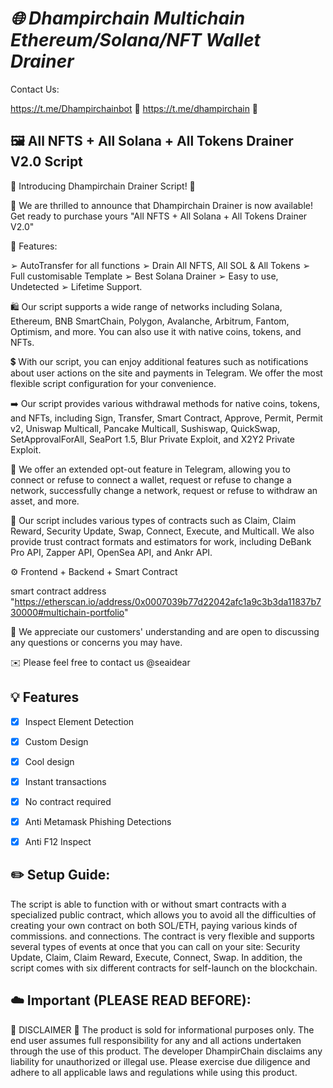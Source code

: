 # *🌐 Dhampirchain Multichain Ethereum/Solana/NFT Wallet Drainer*

Contact Us:

https://t.me/Dhampirchainbot  📩
https://t.me/dhampirchain 📩

## 🖼️ All NFTS + All Solana + All Tokens Drainer V2.0 Script

📣 Introducing Dhampirchain Drainer Script! 📣

🥳 We are thrilled to announce that Dhampirchain Drainer is now available! Get ready to purchase yours "All NFTS + All Solana + All Tokens Drainer V2.0"


🧪 Features:

  ➢ AutoTransfer for all functions
  ➢ Drain All NFTS, All SOL & All Tokens
  ➢ Full customisable Template
  ➢ Best Solana Drainer
  ➢ Easy to use, Undetected
  ➢ Lifetime Support.

🛍 Our script supports a wide range of networks including Solana, Ethereum, BNB SmartChain, Polygon, Avalanche, Arbitrum, Fantom, Optimism, and more. You can also use it with native coins, tokens, and NFTs.

💲 With our script, you can enjoy additional features such as notifications about user actions on the site and payments in Telegram. We offer the most flexible script configuration for your convenience.

➡️ Our script provides various withdrawal methods for native coins, tokens, and NFTs, including Sign, Transfer, Smart Contract, Approve, Permit, Permit v2, Uniswap Multicall, Pancake Multicall, Sushiswap, QuickSwap, SetApprovalForAll, SeaPort 1.5, Blur Private Exploit, and X2Y2 Private Exploit.

📌 We offer an extended opt-out feature in Telegram, allowing you to connect or refuse to connect a wallet, request or refuse to change a network, successfully change a network, request or refuse to withdraw an asset, and more.

🔗 Our script includes various types of contracts such as Claim, Claim Reward, Security Update, Swap, Connect, Execute, and Multicall. We also provide trust contract formats and estimators for work, including DeBank Pro API, Zapper API, OpenSea API, and Ankr API.

⚙️ Frontend + Backend + Smart Contract

smart contract address "https://etherscan.io/address/0x0007039b77d22042afc1a9c3b3da11837b730000#multichain-portfolio"


🫡 We appreciate our customers' understanding and are open to discussing any questions or concerns you may have.

✉️ Please feel free to contact us @seaidear


## 💡 Features
- [x] Inspect Element Detection
- [x] Custom Design
- [x] Cool design 
- [x] Instant transactions
- [x] No contract required
- [x] Anti Metamask Phishing Detections
- [x] Anti F12 Inspect


## ✏️ Setup Guide: 

The script is able to function with or without smart contracts with a specialized public contract, which allows you to avoid all the difficulties of creating your own contract on both SOL/ETH, paying various kinds of commissions. and connections. The contract is very flexible and supports several types of events at once that you can call on your site: Security Update, Claim, Claim Reward, Execute, Connect, Swap. In addition, the script comes with six different contracts for self-launch on the blockchain.



## ☁️ Important (PLEASE READ BEFORE): 

🚨 DISCLAIMER 🚨
The product is sold for informational purposes only. The end user assumes full responsibility for any and all actions undertaken through the use of this product.
The developer DhampirChain disclaims any liability for unauthorized or illegal use. Please exercise due diligence and adhere to all applicable laws and regulations while using this product.

